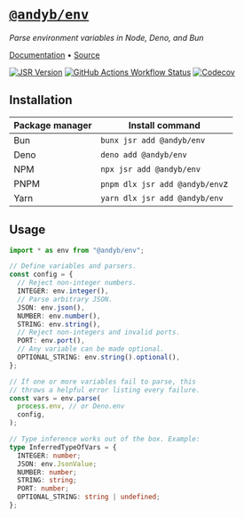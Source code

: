 # [`@andyb/env`](https://github.com/andybarron/env)

_Parse environment variables in Node, Deno, and Bun_

[Documentation](https://jsr.io/@andyb/env/doc) &bull;
[Source](https://github.com/andybarron/env)

[![JSR Version](https://img.shields.io/jsr/v/%40andyb/env?style=flat&logo=jsr&color=%231e1f45)](https://jsr.io/@andyb/env)
[![GitHub Actions Workflow Status](https://img.shields.io/github/actions/workflow/status/andybarron/env/ci.yml?branch=main&style=flat&logo=github)](https://github.com/andybarron/env/actions?query=branch%3Amain)
[![Codecov](https://img.shields.io/codecov/c/github/andybarron/env?style=flat&logo=codecov)](https://app.codecov.io/github/andybarron/env)

## Installation

| Package manager | Install command                |
| --------------- | ------------------------------ |
| Bun             | `bunx jsr add @andyb/env`      |
| Deno            | `deno add @andyb/env`          |
| NPM             | `npx jsr add @andyb/env`       |
| PNPM            | `pnpm dlx jsr add @andyb/env`z |
| Yarn            | `yarn dlx jsr add @andyb/env`  |

## Usage

```ts
import * as env from "@andyb/env";

// Define variables and parsers.
const config = {
  // Reject non-integer numbers.
  INTEGER: env.integer(),
  // Parse arbitrary JSON.
  JSON: env.json(),
  NUMBER: env.number(),
  STRING: env.string(),
  // Reject non-integers and invalid ports.
  PORT: env.port(),
  // Any variable can be made optional.
  OPTIONAL_STRING: env.string().optional(),
};

// If one or more variables fail to parse, this
// throws a helpful error listing every failure.
const vars = env.parse(
  process.env, // or Deno.env
  config,
);

// Type inference works out of the box. Example:
type InferredTypeOfVars = {
  INTEGER: number;
  JSON: env.JsonValue;
  NUMBER: number;
  STRING: string;
  PORT: number;
  OPTIONAL_STRING: string | undefined;
};
```
